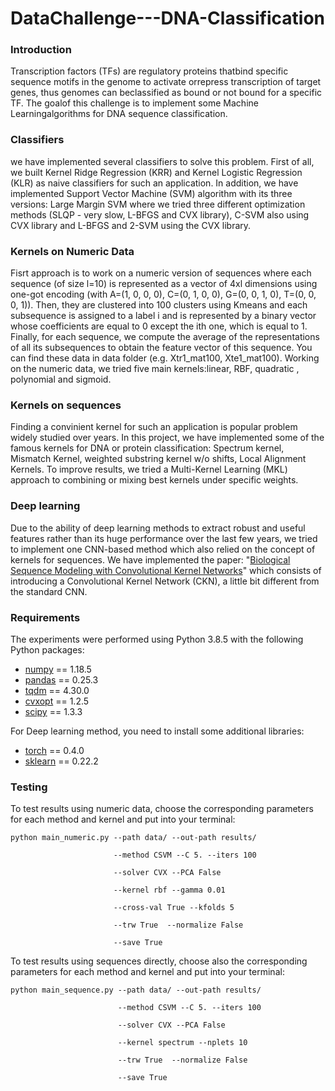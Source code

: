 # DataChallenge---DNA-Classification

### Introduction
Transcription factors (TFs) are regulatory proteins thatbind specific sequence motifs in the genome to activate orrepress transcription of target genes, thus genomes can beclassified as bound or not bound for a specific TF. The goalof this challenge is to implement some Machine Learningalgorithms for DNA sequence classification.

### Classifiers
we have implemented several classifiers to solve this problem.  First of all,  we built Kernel Ridge Regression (KRR) and Kernel Logistic Regression (KLR) as naive classifiers for such an application. In addition, we have implemented Support Vector Machine (SVM) algorithm with its three versions:  Large Margin SVM where we tried three different optimization methods (SLQP - very slow, L-BFGS and CVX library), C-SVM also using CVX library and L-BFGS and 2-SVM using the CVX library.

### Kernels on Numeric Data
Fisrt approach is to work on a numeric version of sequences where each sequence (of size l=10) is represented as a vector of 4xl dimensions using one-got encoding (with A=(1, 0, 0, 0), C=(0, 1, 0, 0), G=(0, 0, 1, 0), T=(0, 0, 0, 1)). Then, they are clustered into 100 clusters using Kmeans and each subsequence is assigned to a label i and is represented by a binary vector whose coefficients are equal to 0 except the ith one, which is equal to 1. Finally, for each sequence, we compute the average of the representations of all its subsequences to obtain the feature vector of this sequence. You can find these data in data folder (e.g. Xtr1_mat100, Xte1_mat100).
Working on the numeric data, we tried five main kernels:linear, RBF, quadratic , polynomial and sigmoid.

### Kernels on sequences
Finding a convinient kernel for such an application is popular problem widely studied over years. In this project, we have implemented some of the famous kernels for DNA or protein classification: Spectrum kernel, Mismatch Kernel, weighted substring kernel w/o shifts, Local Alignment Kernels.
To improve results, we tried a Multi-Kernel Learning (MKL) approach to combining or mixing best kernels under specific weights.

### Deep learning
Due to the ability of deep learning methods to extract robust and useful features rather than its huge performance over the last few years, we tried to implement one CNN-based method which also relied on the concept of kernels for sequences. We have implemented the paper: "[Biological Sequence Modeling with Convolutional Kernel Networks](https://hal.inria.fr/hal-01632912v3/document)" which consists of introducing a Convolutional Kernel Network (CKN), a little bit different from the standard CNN.

### Requirements
The experiments were performed using Python 3.8.5 with the following Python packages:
* [numpy](http://www.numpy.org/) == 1.18.5
* [pandas](https://pandas.pydata.org/) == 0.25.3
* [tqdm](https://tqdm.github.io/) == 4.30.0
* [cvxopt](https://cvxopt.org/) == 1.2.5
* [scipy](https://www.scipy.org/) == 1.3.3

For Deep learning method, you need to install some additional libraries:
* [torch](https://pytorch.org/) == 0.4.0
* [sklearn](https://scikit-learn.org/stable/) == 0.22.2

### Testing
To test results using numeric data, choose the corresponding parameters for each method and kernel and put into your terminal:
```
python main_numeric.py --path data/ --out-path results/

                       --method CSVM --C 5. --iters 100
                       
                       --solver CVX --PCA False
                       
                       --kernel rbf --gamma 0.01
                       
                       --cross-val True --kfolds 5
                       
                       --trw True  --normalize False 
                       
                       --save True
```

To test results using sequences directly, choose also the corresponding parameters for each method and kernel and put into your terminal:

```
python main_sequence.py --path data/ --out-path results/

                        --method CSVM --C 5. --iters 100
                        
                        --solver CVX --PCA False
                        
                        --kernel spectrum --nplets 10
                        
                        --trw True  --normalize False
                        
                        --save True
```
